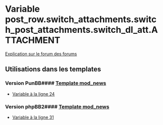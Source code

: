 # Variable post_row.switch_attachments.switch_post_attachments.switch_dl_att.ATTACHMENT
[Explication sur le forum des forums](http://forum.forumactif.com/t294113-listing-des-variables#post_row.switch_attachments.switch_post_attachments.switch_dl_att.ATTACHMENT)
## Utilisations dans les templates
### Version PunBB#### [Template mod_news](punbb/mod_news.md)
* [Variable à la ligne 24](../punbb/mod_news.tpl#L24)
### Version phpBB2#### [Template mod_news](subsilver/mod_news.md)
* [Variable à la ligne 31](../subsilver/mod_news.tpl#L31)